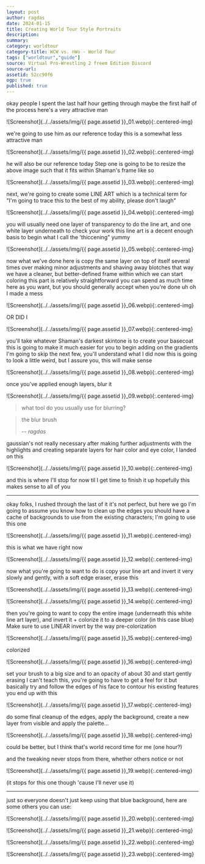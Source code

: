 ```yaml
---
layout: post
author: ragdas
date: 2024-01-15
title: Creating World Tour Style Portraits
description:
summary:
category: worldtour
category-title: WCW vs. nWo - World Tour
tags: ["worldtour","guide"]
source: Virtual Pro-Wrestling 2 freem Edition Discord
source-url:
assetid: 52cc90f6
ogp: true
published: true
---
```


okay people
I spent the last half hour getting through maybe the first half of the process
here's a very attractive man

![Screenshot](../../assets/img/{{ page.assetid }}_01.webp){:.centered-img}

we're going to use him as our reference today
this is a somewhat less attractive man

![Screenshot](../../assets/img/{{ page.assetid }}_02.webp){:.centered-img}

he will also be our reference today
Step one is going to be to resize the above image such that it fits within Shaman's frame
like so

![Screenshot](../../assets/img/{{ page.assetid }}_03.webp){:.centered-img}

next, we're going to create some LINE ART
which is a technical term for "I'm going to trace this to the best of my ability, please don't laugh"

![Screenshot](../../assets/img/{{ page.assetid }}_04.webp){:.centered-img}

you will usually need one layer of transparency to do the line art, and one white layer underneath to check your work
this line art is a decent enough basis to begin what I call the 'thiccening"
yummy

![Screenshot](../../assets/img/{{ page.assetid }}_05.webp){:.centered-img}

now what we've done here is copy the same layer on top of itself several times over
making minor adjustments and shaving away blotches
that way we have a cleaner, but better-defined frame within which we can start coloring
this part is relatively straightforward
you can spend as much time here as you want, but you should generally accept when you're done
uh oh I made a mess

![Screenshot](../../assets/img/{{ page.assetid }}_06.webp){:.centered-img}

OR DID I

![Screenshot](../../assets/img/{{ page.assetid }}_07.webp){:.centered-img}

you'll take whatever Shaman's darkest skintone is to create your basecoat
this is going to make it much easier for you to begin adding on the gradients
I'm going to skip the next few, you'll understand what I did
now this is going to look a little weird, but I assure you, this will make sense

![Screenshot](../../assets/img/{{ page.assetid }}_08.webp){:.centered-img}

once you've applied enough layers, blur it

![Screenshot](../../assets/img/{{ page.assetid }}_09.webp){:.centered-img}


> what tool do you usually use for blurring?


> the blur brush
>
> -- <cite>ragdas</cite>


gaussian's not really necessary
after making further adjustments with the highlights and creating separate layers for hair color and eye color, I landed on this

![Screenshot](../../assets/img/{{ page.assetid }}_10.webp){:.centered-img}

and this is where I'll stop for now til I get time to finish it up
hopefully this makes sense to all of you

----

okay folks, I rushed through the last of it
it's not perfect, but here we go
I'm going to assume you know how to clean up the edges
you should have a cache of backgrounds to use from the existing characters; I'm going to use this one

![Screenshot](../../assets/img/{{ page.assetid }}_11.webp){:.centered-img}

this is what we have right now

![Screenshot](../../assets/img/{{ page.assetid }}_12.webp){:.centered-img}

now what you're going to want to do is copy your line art and invert it
very slowly and gently, with a soft edge eraser, erase this

![Screenshot](../../assets/img/{{ page.assetid }}_13.webp){:.centered-img}

![Screenshot](../../assets/img/{{ page.assetid }}_14.webp){:.centered-img}

then you're going to want to copy the entire image (underneath this white line art layer), and invert it + colorize it to a deeper color (in this case blue)
Make sure to use LINEAR invert by the way
pre-colorization

![Screenshot](../../assets/img/{{ page.assetid }}_15.webp){:.centered-img}

colorized

![Screenshot](../../assets/img/{{ page.assetid }}_16.webp){:.centered-img}

set your brush to a big size and to an opacity of about 30
and start gently erasing
I can't teach this, you're going to have to get a feel for it
but basically try and follow the edges of his face
to contour his existing features
you end up with this

![Screenshot](../../assets/img/{{ page.assetid }}_17.webp){:.centered-img}

do some final cleanup of the edges, apply the background, create a new layer from visible
and apply the palette...

![Screenshot](../../assets/img/{{ page.assetid }}_18.webp){:.centered-img}

could be better, but I think that's world record time for me (one hour?)

and the tweaking never stops from there, whether others notice or not

![Screenshot](../../assets/img/{{ page.assetid }}_19.webp){:.centered-img}

(it stops for this one though 'cause I'll never use it)

----

just so everyone doesn't just keep using that blue background, here are some others you can use:

![Screenshot](../../assets/img/{{ page.assetid }}_20.webp){:.centered-img}

![Screenshot](../../assets/img/{{ page.assetid }}_21.webp){:.centered-img}

![Screenshot](../../assets/img/{{ page.assetid }}_22.webp){:.centered-img}

![Screenshot](../../assets/img/{{ page.assetid }}_23.webp){:.centered-img}
